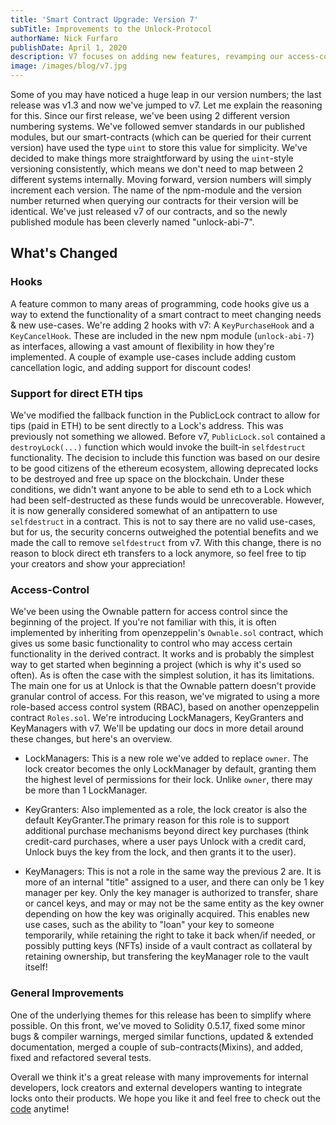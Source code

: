 ```yaml
---
title: 'Smart Contract Upgrade: Version 7'
subTitle: Improvements to the Unlock-Protocol
authorName: Nick Furfaro
publishDate: April 1, 2020
description: V7 focuses on adding new features, revamping our access-control system, & general improvements to the codebase.
image: /images/blog/v7.jpg
---
```


Some of you may have noticed a huge leap in our version numbers; the last release was v1.3 and now we've jumped to v7. Let me explain the reasoning for this. Since our first release, we've been using 2 different version numbering systems. We've followed semver standards in our published modules, but our smart-contracts (which can be queried for their current version) have used the type `uint` to store this value for simplicity. We've decided to make things more straightforward by using the `uint`-style versioning consistently, which means we don't need to map between 2 different systems internally. Moving forward, version numbers will simply increment each version. The name of the npm-module and the version number returned when querying our contracts for their version will be identical. We've just released v7 of our contracts, and so the newly published module has been cleverly named "unlock-abi-7".

## What's Changed

### Hooks

A feature common to many areas of programming, code hooks give us a way to extend the functionality of a smart contract to meet changing needs & new use-cases. We're adding 2 hooks with v7: A `KeyPurchaseHook` and a `KeyCancelHook`. These are included in the new npm module (`unlock-abi-7`) as interfaces, allowing a vast amount of flexibility in how they're implemented. A couple of example use-cases include adding custom cancellation logic, and adding support for discount codes!

### Support for direct ETH tips

We've modified the fallback function in the PublicLock contract to allow for tips (paid in ETH) to be sent directly to a Lock's address. This was previously not something we allowed. Before v7, `PublicLock.sol` contained a `destroyLock(...)` function which would invoke the built-in `selfdestruct` functionality. The decision to include this function was based on our desire to be good citizens of the ethereum ecosystem, allowing deprecated locks to be destroyed and free up space on the blockchain. Under these conditions, we didn't want anyone to be able to send eth to a Lock which had been self-destructed as these funds would be unrecoverable.
However, it is now generally considered somewhat of an antipattern to use `selfdestruct` in a contract. This is not to say there are no valid use-cases, but for us, the security concerns outweighed the potential benefits and we made the call to remove `selfdestruct` from v7. With this change, there is no reason to block direct eth transfers to a lock anymore, so feel free to tip your creators and show your appreciation!

### Access-Control

We've been using the Ownable pattern for access control since the beginning of the project. If you're not familiar with this, it is often implemented by inheriting from openzeppelin's `Ownable.sol` contract, which gives us some basic functionality to control who may access certain functionality in the derived contract. It works and is probably the simplest way to get started when beginning a project (which is why it's used so often).
As is often the case with the simplest solution, it has its limitations. The main one for us at Unlock is that the Ownable pattern doesn't provide granular control of access. For this reason, we've migrated to using a more role-based access control system (RBAC), based on another openzeppelin contract `Roles.sol`. We're introducing LockManagers, KeyGranters and KeyManagers with v7. We'll be updating our docs in more detail around these changes, but here's an overview.

- LockManagers: This is a new role we've added to replace `owner`. The lock creator becomes the only LockManager by default, granting them the highest level of permissions for their lock. Unlike `owner`, there may be more than 1 LockManager.

* KeyGranters: Also implemented as a role, the lock creator is also the default KeyGranter.The primary reason for this role is to support additional purchase mechanisms beyond direct key purchases (think credit-card purchases, where a user pays Unlock with a credit card, Unlock buys the key from the lock, and then grants it to the user).

- KeyManagers: This is not a role in the same way the previous 2 are. It is more of an internal "title" assigned to a user, and there can only be 1 key manager per key. Only the key manager is authorized to transfer, share or cancel keys, and may or may not be the same entity as the key owner depending on how the key was originally acquired. This enables new use cases, such as the ability to "loan" your key to someone temporarily, while retaining the right to take it back when/if needed, or possibly putting keys (NFTs) inside of a vault contract as collateral by retaining ownership, but transfering the keyManager role to the vault itself!

### General Improvements

One of the underlying themes for this release has been to simplify where possible. On this front, we've moved to Solidity 0.5.17, fixed some minor bugs & compiler warnings, merged similar functions, updated & extended documentation, merged a couple of sub-contracts(Mixins), and added, fixed and refactored several tests.

Overall we think it's a great release with many improvements for internal developers, lock creators and external developers wanting to integrate locks onto their products. We hope you like it and feel free to check out the [code](https://github.com/unlock-protocol/unlock/) anytime!
